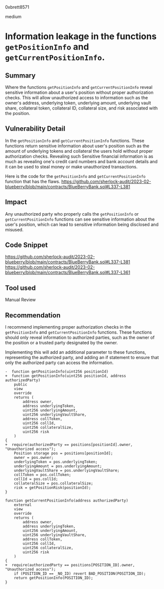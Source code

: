 0xbrett8571

medium

# Information leakage in the functions `getPositionInfo` and `getCurrentPositionInfo`.

## Summary
Where the functions `getPositionInfo` and `getCurrentPositionInfo` reveal sensitive information about a user's position without proper authorization checks. This will allow unauthorized access to information such as the owner's address, underlying token, underlying amount, underlying vault share, collateral token, collateral ID, collateral size, and risk associated with the position.

## Vulnerability Detail
In the `getPositionInfo` and `getCurrentPositionInfo` functions. These functions return sensitive information about user's position such as the amount of underlying tokens and collateral the users hold without proper authorization checks. Revealing such Sensitive financial information is as much as revealing one's credit card numbers and bank account details and it can be used to steal money or make unauthorized transactions.

Here is the code for the `getPositionInfo` and `getCurrentPositionInfo` function that has the flaws.
https://github.com/sherlock-audit/2023-02-blueberry/blob/main/contracts/BlueBerryBank.sol#L337-L381

## Impact
Any unauthorized party who properly calls the `getPositionInfo` or `getCurrentPositionInfo` functions can see sensitive information about the user's position, which can lead to sensitive information being disclosed and misused.

## Code Snippet
https://github.com/sherlock-audit/2023-02-blueberry/blob/main/contracts/BlueBerryBank.sol#L337-L381
https://github.com/sherlock-audit/2023-02-blueberry/blob/main/contracts/BlueBerryBank.sol#L337-L361

## Tool used

Manual Review

## Recommendation
I recommend implementing proper authorization checks in the `getPositionInfo` and `getCurrentPositionInfo` functions. 
These functions should only reveal information to authorized parties, such as the owner of the position or a trusted party designated by the owner.

Implementing this will add an additional parameter to these functions, representing the authorized party, and adding an if statement to ensure that only the authorized party can access the information.
```solidity
-  function getPositionInfo(uint256 positionId)
+  function getPositionInfo(uint256 positionId, address authorizedParty)
    public
    view
    override
    returns (
        address owner,
        address underlyingToken,
        uint256 underlyingAmount,
        uint256 underlyingVaultShare,
        address collToken,
        uint256 collId,
        uint256 collateralSize,
        uint256 risk
    )
{
+  require(authorizedParty == positions[positionId].owner, "Unauthorized access");
    Position storage pos = positions[positionId];
    owner = pos.owner;
    underlyingToken = pos.underlyingToken;
    underlyingAmount = pos.underlyingAmount;
    underlyingVaultShare = pos.underlyingVaultShare;
    collToken = pos.collToken;
    collId = pos.collId;
    collateralSize = pos.collateralSize;
    risk = getPositionRisk(positionId);
}

function getCurrentPositionInfo(address authorizedParty)
    external
    view
    override
    returns (
        address owner,
        address underlyingToken,
        uint256 underlyingAmount,
        uint256 underlyingVaultShare,
        address collToken,
        uint256 collId,
        uint256 collateralSize,
        uint256 risk
    )
{
+  require(authorizedParty == positions[POSITION_ID].owner, "Unauthorized access");
    if (POSITION_ID == _NO_ID) revert BAD_POSITION(POSITION_ID);
    return getPositionInfo(POSITION_ID);
}
```